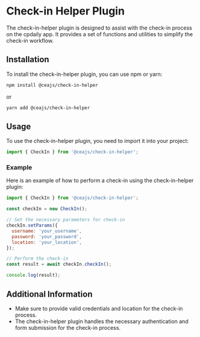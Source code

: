# Check-in Helper Plugin

The check-in-helper plugin is designed to assist with the check-in process on the cpdaily app. It provides a set of functions and utilities to simplify the check-in workflow.

## Installation

To install the check-in-helper plugin, you can use npm or yarn:

```bash
npm install @ceajs/check-in-helper
```

or

```bash
yarn add @ceajs/check-in-helper
```

## Usage

To use the check-in-helper plugin, you need to import it into your project:

```javascript
import { CheckIn } from '@ceajs/check-in-helper';
```

### Example

Here is an example of how to perform a check-in using the check-in-helper plugin:

```javascript
import { CheckIn } from '@ceajs/check-in-helper';

const checkIn = new CheckIn();

// Set the necessary parameters for check-in
checkIn.setParams({
  username: 'your_username',
  password: 'your_password',
  location: 'your_location',
});

// Perform the check-in
const result = await checkIn.checkIn();

console.log(result);
```

## Additional Information

- Make sure to provide valid credentials and location for the check-in process.
- The check-in-helper plugin handles the necessary authentication and form submission for the check-in process.